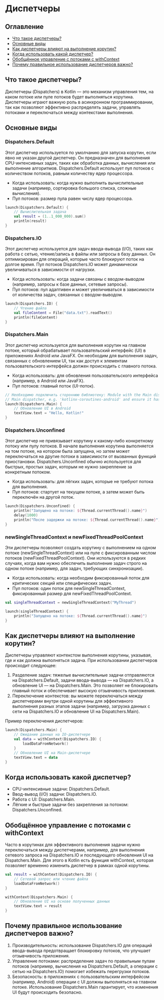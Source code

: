 # Диспетчеры
## Оглавление
- [Что такое диспетчеры?](#что-такое-диспетчеры)
- [Основные виды](#основные-виды)
- [Как диспетчеры влияют на выполнение корутин?](#как-диспетчеры-влияют-на-выполнение-корутин)
- [Когда использовать какой диспетчер?](#когда-использовать-какой-диспетчер)
- [Обобщённое управление с потоками с withContext](#обобщённое-управление-с-потоками-с-withcontext)
- [Почему правильное использование диспетчеров важно?](#почему-правильное-использование-диспетчеров-важно)
## Что такое диспетчеры?
Диспетчеры (Dispatchers) в Kotlin — это механизм управления тем, на каком потоке или пуле потоков будет выполняться 
корутина. Диспетчеры играют важную роль в асинхронном программировании, так как позволяют эффективно распределять
задачи, управлять потоками и переключаться между контекстами выполнения.
## Основные виды
### Dispatchers.Default
Этот диспетчер используется по умолчанию для запуска корутин, если явно не указан другой диспетчер. Он предназначен для
выполнения CPU-интенсивных задач, таких как обработка данных, вычисления или выполнение алгоритмов. Dispatchers.Default
использует пул потоков с количеством потоков, равным количеству ядер процессора.
- Когда использовать: когда нужно выполнить вычислительные задачи (например, сортировка большого списка, сложные
вычисления).
- Пул потоков: размер пула равен числу ядер процессора.
```kotlin
launch(Dispatchers.Default) {
    // Вычислительная задача
    val result = (1..1_000_000).sum()
    println(result)
}
```
### Dispatchers.IO
Этот диспетчер используется для задач ввода-вывода (I/O), таких как работа с сетью, чтение/запись в файлы или запросы в
базу данных. Он оптимизирован для операций, которые часто блокируют поток на долгое время. Пул потоков Dispatchers.IO
может динамически увеличиваться в зависимости от нагрузки.
- Когда использовать: когда задачи связаны с вводом-выводом (например, запросы к базе данных, сетевые запросы).
- Пул потоков: пул адаптивен и может увеличиваться в зависимости от количества задач, связанных с вводом-выводом.
```kotlin
launch(Dispatchers.IO) {
    // Чтение файла
    val fileContent = File("data.txt").readText()
    println(fileContent)
}
```
### Dispatchers.Main
Этот диспетчер используется для выполнения корутин на главном потоке, который обрабатывает пользовательский интерфейс 
(UI) в приложениях Android или JavaFX. Он необходим для выполнения задач, связанных с обновлением UI, так как доступ к
элементам пользовательского интерфейса должен происходить с главного потока.
- Когда использовать: для обновления пользовательского интерфейса (например, в Android или JavaFX).
- Пул потоков: главный поток (UI-поток).
```kotlin
// Необходимо подключить стороннюю библиотеку: Module with the Main dispatcher is missing. Add dependency providing the
// Main dispatcher, e.g. 'kotlinx-coroutines-android' and ensure it has the same version as 'kotlinx-coroutines-core'
launch(Dispatchers.Main) {
    // Обновление UI в Android
    textView.text = "Hello, Kotlin!"
}
```
### Dispatchers.Unconfined
Этот диспетчер не привязывает корутину к какому-либо конкретному потоку или пулу потоков. В начале выполнения корутина
выполняется на том потоке, на котором была запущена, но затем может переключаться на другие потоки в зависимости от
вызванных функций приостановки. Dispatchers.Unconfined обычно используется для быстрых, простых задач, которым не нужно
закрепление за конкретным потоком.
- Когда использовать: для лёгких задач, которые не требуют потока для выполнения.
- Пул потоков: стартует на текущем потоке, а затем может быть переключён на другой поток.
```kotlin
launch(Dispatchers.Unconfined) {
    println("Запущено на потоке: ${Thread.currentThread().name}")
    delay(1000)
    println("После задержки на потоке: ${Thread.currentThread().name}")
}
```
### newSingleThreadContext и newFixedThreadPoolContext
Эти диспетчеры позволяют создать корутину с выполнением на одном потоке (newSingleThreadContext) или на пуле с 
фиксированным числом потоков (newFixedThreadPoolContext). Они используются в редких случаях, когда вам нужно обеспечить
выполнение задач строго на одном потоке (например, для задач, требующих синхронизации).
- Когда использовать: когда необходим фиксированный поток для критических секций или специфических задач.
- Пул потоков: один поток для newSingleThreadContext, фиксированный размер для newFixedThreadPoolContext.
```kotlin
val singleThreadContext = newSingleThreadContext("MyThread")

launch(singleThreadContext) {
    println("Запущено на потоке: ${Thread.currentThread().name}")
}
```
## Как диспетчеры влияют на выполнение корутин?
Диспетчеры управляют контекстом выполнения корутины, указывая, где и как должна выполняться задача. При использовании
диспетчеров происходит следующее:
1) Разделение задач: тяжелые вычислительные задачи отправляются на Dispatchers.Default, задачи ввода-вывода — на
Dispatchers.IO, а обновление UI — на Dispatchers.Main. Это позволяет не блокировать главный поток и обеспечивает
высокую отзывчивость приложения.
2) Переключение контекстов: вы можете переключаться между диспетчерами внутри одной корутины для эффективного
выполнения разных этапов задачи (например, загрузка данных с сети на Dispatchers.IO и обновление UI
на Dispatchers.Main).

Пример переключения диспетчеров:
```kotlin
launch(Dispatchers.Main) {
    // Ожидание данных на IO-диспетчере
    val data = withContext(Dispatchers.IO) {
        loadDataFromNetwork()
    }
    // Обновление UI на Main-диспетчере
    textView.text = data
}
```
## Когда использовать какой диспетчер?
- CPU-интенсивные задачи: Dispatchers.Default.
- Ввод-вывод (I/O) задачи: Dispatchers.IO.
- Работа с UI: Dispatchers.Main.
- Лёгкие и быстрые задачи без закрепления за потоком: Dispatchers.Unconfined.
## Обобщённое управление с потоками с withContext
Часто в корутинах для эффективного выполнения задачи нужно переключаться между диспетчерами, например, для выполнения
сетевого запроса на Dispatchers.IO и последующего обновления UI на Dispatchers.Main. Для этого в Kotlin есть функция
withContext, которая позволяет временно изменить диспетчер в рамках одной корутины.
```kotlin
val result = withContext(Dispatchers.IO) {
    // Сетевой запрос или чтение файла
    loadDataFromNetwork()
}

withContext(Dispatchers.Main) {
    // Обновление UI на основе полученных данных
    textView.text = result
}
```
## Почему правильное использование диспетчеров важно?
1) Производительность: использование Dispatchers.IO для операций ввода-вывода предотвращает блокировку потоков, что
улучшает отзывчивость приложения.
2) Управление потоками: распределение задач по правильным пулам потоков (например, вычисления на Dispatchers.Default,
а операции с сетью на Dispatchers.IO) помогает избежать перегрузки потоков.
3) Безопасность: в приложениях с пользовательским интерфейсом (например, Android) операции с UI должны выполняться на
главном потоке. Использование Dispatchers.Main гарантирует, что изменения UI будут происходить безопасно.

